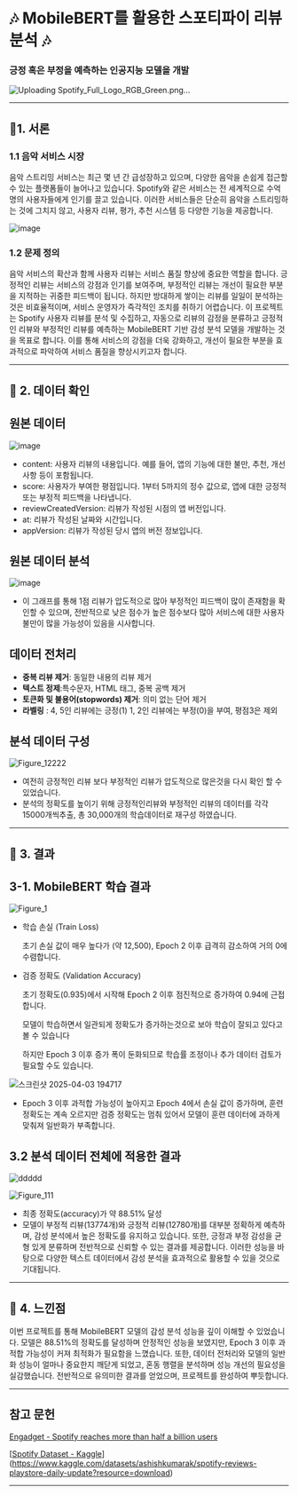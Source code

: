 # 🎶 MobileBERT를 활용한 스포티파이 리뷰 분석  🎶


###  긍정 혹은 부정을 예측하는 인공지능 모델을 개발
![Uploading Spotify_Full_Logo_RGB_Green.png…]()


---

## 🎵1. 서론

### 1.1 음악 서비스 시장

음악 스트리밍 서비스는 최근 몇 년 간 급성장하고 있으며, 다양한 음악을 손쉽게 접근할 수 있는 플랫폼들이 늘어나고 있습니다. Spotify와 같은 서비스는 전 세계적으로 수억 명의 사용자들에게 인기를 끌고 있습니다. 이러한 서비스들은 단순히 음악을 스트리밍하는 것에 그치지 않고, 사용자 리뷰, 평가, 추천 시스템 등 다양한 기능을 제공합니다.


![image](https://github.com/user-attachments/assets/9ec2db8e-9f3f-4a8c-83fe-b831dbbe7ee4)


### 1.2 문제 정의

음악 서비스의 확산과 함께 사용자 리뷰는 서비스 품질 향상에 중요한 역할을 합니다.
긍정적인 리뷰는 서비스의 강점과 인기를 보여주며, 부정적인 리뷰는 개선이 필요한 부분을 지적하는 귀중한 피드백이 됩니다.
하지만 방대하게 쌓이는 리뷰를 일일이 분석하는 것은 비효율적이며, 서비스 운영자가 즉각적인 조치를 취하기 어렵습니다.
이 프로젝트는  Spotify 사용자 리뷰를 분석 및 수집하고, 자동으로 리뷰의 감정을 분류하고 긍정적인 리뷰와 
부정적인 리뷰를 예측하는 MobileBERT 기반 감성 분석 모델을 개발하는 것을 목표로 합니다.
이를 통해 서비스의 강점을 더욱 강화하고, 개선이 필요한 부분을 효과적으로 파악하여 서비스 품질을 향상시키고자 합니다.






---

## 🎵 2. 데이터 확인


## 원본 데이터

![image](https://github.com/user-attachments/assets/af29b164-f260-4bc1-a684-9e8ad61a048c)




- content: 사용자 리뷰의 내용입니다. 예를 들어, 앱의 기능에 대한 불만, 추천, 개선사항 등이 포함됩니다.
- score: 사용자가 부여한 평점입니다. 1부터 5까지의 정수 값으로, 앱에 대한 긍정적 또는 부정적 피드백을 나타냅니다.
- reviewCreatedVersion: 리뷰가 작성된 시점의 앱 버전입니다.
- at: 리뷰가 작성된 날짜와 시간입니다.
- appVersion: 리뷰가 작성된 당시 앱의 버전 정보입니다.


## 원본 데이터 분석
![image](https://github.com/user-attachments/assets/51a1f109-2233-46c3-84e2-e2b14a4258fd)

- 이 그래프를 통해 1점 리뷰가 압도적으로 많아 부정적인 피드백이 많이 존재함을 확인할 수 있으며,
전반적으로 낮은 점수가 높은 점수보다 많아 서비스에 대한 사용자 불만이 많을 가능성이 있음을 시사합니다.

  
## 데이터 전처리
- **중복 리뷰 제거**: 동일한 내용의 리뷰 제거
- **텍스트 정제**:특수문자, HTML 태그, 중복 공백 제거
- **토큰화 및 불용어(stopwords) 제거**: 의미 없는 단어 제거
- **라벨링** : 4, 5인 리뷰에는 긍정(1) 1, 2인 리뷰에는 부정(0)을 부여, 평점3은 제외 

## 분석 데이터 구성 
![Figure_12222](https://github.com/user-attachments/assets/b937f01b-e477-4303-823b-15ebaafb0803)


- 여전히 긍정적인 리뷰 보다 부정적인 리뷰가 압도적으로 많은것을 다시 확인 할 수 있었습니다.
- 분석의 정확도를 높이기 위해 긍정적인리뷰와 부정적인 리뷰의 데이터를 각각 15000개씩추출, 총 30,000개의 학습데이터로 재구성 하였습니다.




---

## 🎵 3. 결과

##  3-1. MobileBERT 학습 결과
![Figure_1](https://github.com/user-attachments/assets/c4c951cf-bb75-461d-a9d1-bda3214c29bf)


- 학습 손실 (Train Loss)

  초기 손실 값이 매우 높다가 (약 12,500), Epoch 2 이후 급격히 감소하여 거의 0에 수렴합니다.

- 검증 정확도 (Validation Accuracy)

  초기 정확도(0.935)에서 시작해 Epoch 2 이후 점진적으로 증가하여 0.94에 근접합니다.

  모델이 학습하면서 일관되게 정확도가 증가하는것으로 보아 학습이 잘되고 있다고 볼 수 있습니다

  하지만 Epoch 3 이후 증가 폭이 둔화되므로 학습률 조정이나 추가 데이터 검토가 필요할 수도 있습니다.
  
![스크린샷 2025-04-03 194717](https://github.com/user-attachments/assets/d0f7bc05-d6d6-4de4-84f5-55b2eb3f11bf)
- Epoch 3 이후 과적합 가능성이 높아지고 Epoch 4에서 손실 값이 증가하며, 훈련 정확도는 계속 오르지만 검증 정확도는 멈춰 있어서 모델이 훈련 데이터에 과하게 맞춰져 일반화가 부족합니다.


## 3.2 분석 데이터 전체에 적용한 결과
![ddddd](https://github.com/user-attachments/assets/d0bea670-3dff-454a-b2bb-33b5df2674f7)

![Figure_111](https://github.com/user-attachments/assets/765456dc-cb0e-4447-9529-c2e1bbdc9cd0)
- 최종 정확도(accuracy)가 약 88.51% 달성
- 모델이 부정적 리뷰(13774개)와 긍정적 리뷰(12780개)를 대부분 정확하게 예측하며, 감성 분석에서 높은 정확도를 유지하고 있습니다. 또한, 긍정과 부정 감성을 균형 있게 분류하며 전반적으로 신뢰할 수 있는 결과를 제공합니다. 이러한 성능을 바탕으로 다양한 텍스트 데이터에서 감성 분석을 효과적으로 활용할 수 있을 것으로 기대됩니다.
---

## 🎵 4. 느낀점

이번 프로젝트를 통해 MobileBERT 모델의 감성 분석 성능을 깊이 이해할 수 있었습니다. 모델은 88.51%의 정확도를 달성하며 안정적인 성능을 보였지만, Epoch 3 이후 과적합 가능성이 커져 최적화가 필요함을 느꼈습니다.
또한, 데이터 전처리와 모델의 일반화 성능이 얼마나 중요한지 깨닫게 되었고, 혼동 행렬을 분석하며 성능 개선의 필요성을 실감했습니다. 
전반적으로 유의미한 결과를 얻었으며, 프로젝트를 완성하여 뿌듯합니다.


---

## 참고 문헌

[Engadget - Spotify reaches more than half a billion users](https://www.engadget.com/spotify-reaches-more-than-half-a-billion-users-for-the-first-time-142818686.html)

[[Spotify Dataset - Kaggle](https://www.kaggle.com/datasets/alexandrakim2201/spotify-dataset)](https://www.kaggle.com/datasets/ashishkumarak/spotify-reviews-playstore-daily-update?resource=download)

---
